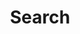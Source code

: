 ---
title: "Search" # in any language you want
layout: "search" # is necessary
# description: "Description for Search"
summary: "search"
placeholder: "Wow... let me see what you want"
---